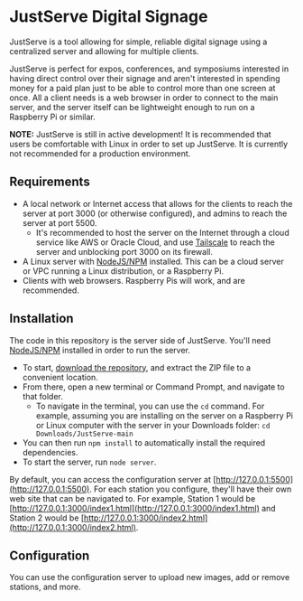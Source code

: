 # JustServe Digital Signage

JustServe is a tool allowing for simple, reliable digital signage using a centralized server and allowing for multiple clients.

JustServe is perfect for expos, conferences, and symposiums interested in having direct control over their signage and aren't interested in spending money for a paid plan just to be able to control more than one screen at once. All a client needs is a web browser in order to connect to the main server, and the server itself can be lightweight enough to run on a Raspberry Pi or similar.

**NOTE:** JustServe is still in active development! It is recommended that users be comfortable with Linux in order to set up JustServe. It is currently not recommended for a production environment. 

## Requirements
- A local network or Internet access that allows for the clients to reach the server at port 3000 (or otherwise configured), and admins to reach the server at port 5500.
  - It's recommended to host the server on the Internet through a cloud service like AWS or Oracle Cloud, and use [Tailscale](https://tailscale.com) to reach the server and unblocking port 3000 on its firewall.
- A Linux server with [NodeJS/NPM](https://nodejs.org) installed. This can be a cloud server or VPC running a Linux distribution, or a Raspberry Pi.
- Clients with web browsers. Raspberry Pis will work, and are recommended.

## Installation
The code in this repository is the server side of JustServe. You'll need [NodeJS/NPM](https://nodejs.org) installed in order to run the server.
- To start, [download the repository](https://github.com/cassiancc/JustServe/archive/refs/heads/main.zip), and extract the ZIP file to a convenient location.
- From there, open a new terminal or Command Prompt, and navigate to that folder.
  - To navigate in the terminal, you can use the `cd` command. For example, assuming you are installing on the server on a Raspberry Pi or Linux computer with the server in your Downloads folder: `cd Downloads/JustServe-main`
- You can then run `npm install` to automatically install the required dependencies.
- To start the server, run `node server`.

By default, you can access the configuration server at [http://127.0.0.1:5500](http://127.0.0.1:5500). For each station you configure, they'll have their own web site that can be navigated to. 
For example, Station 1 would be [http://127.0.0.1:3000/index1.html](http://127.0.0.1:3000/index1.html) and Station 2 would be [http://127.0.0.1:3000/index2.html](http://127.0.0.1:3000/index2.html).

## Configuration
You can use the configuration server to upload new images, add or remove stations, and more. 
